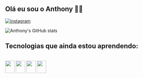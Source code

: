## Olá eu sou o Anthony 👋🏼

[![instagram](https://img.shields.io/badge/Instagram-E4405F?style=for-the-badge&logo=instagram&logoColor=white)](https://www.instagram.com/anthony_praado/profilecard/?igsh=c3Vmdjh5NWU1cHE1)

![Anthony's GitHub stats](https://github-readme-stats.vercel.app/api?username=Arpa4yMaracas&show_icons=true&theme=transparent)

## Tecnologias que ainda estou aprendendo:
<div style="display: inline_block"><br/>
<img height="40" width="30" src="https://cdn.jsdelivr.net/gh/devicons/devicon@latest/icons/c/c-original.svg" />
<img height="40" width="30" src="https://cdn.jsdelivr.net/gh/devicons/devicon@latest/icons/html5/html5-original.svg" />
<img height="40" width="30" src="https://cdn.jsdelivr.net/gh/devicons/devicon@latest/icons/css3/css3-original.svg" />
<img height="40" width="30" src = "![image](https://github.com/user-attachments/assets/da57cd25-a99e-4ca3-a0a9-cf4f71f28489)" />
</div>

##

